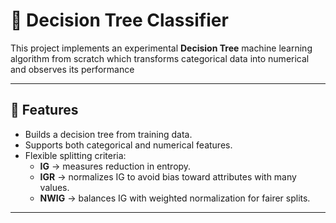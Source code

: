 # 🌳 Decision Tree Classifier

This project implements an experimental **Decision Tree** machine learning algorithm from scratch which transforms
categorical data into numerical and observes its performance

---

## 📌 Features
- Builds a decision tree from training data.
- Supports both categorical and numerical features.
- Flexible splitting criteria:
  - **IG** → measures reduction in entropy.  
  - **IGR** → normalizes IG to avoid bias toward attributes with many values.  
  - **NWIG** → balances IG with weighted normalization for fairer splits.  
---

